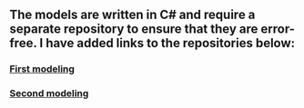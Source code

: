 ## The models are written in C# and require a separate repository to ensure that they are error-free. I have added links to the repositories below:

### [First modeling](https://github.com/AkihiroKano/Moonship.git)

### [Second modeling](https://github.com/AkihiroKano/ParticleInACapacitor.git)